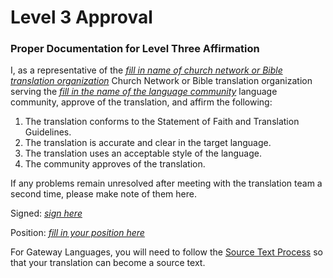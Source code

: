 # Level 3 Approval #

### Proper Documentation for Level Three Affirmation

I, as a representative of the *<u>fill in name of church network or Bible translation organization</u>* Church Network or Bible translation organization serving the *<u>fill in the name of the language community</u>* language community, approve of the translation, and affirm the following:

1. The translation conforms to the Statement of Faith and Translation Guidelines.
1. The translation is accurate and clear in the target language.
1. The translation uses an acceptable style of the language.
1. The community approves of the translation.

If any problems remain unresolved after meeting with the translation team a second time, please make note of them here.

Signed: *<u>sign here</u>*

Position: *<u>fill in your position here</u>*

For Gateway Languages, you will need to follow the [Source Text Process](../../process/source-text-process/01.md) so that your translation can become a source text.